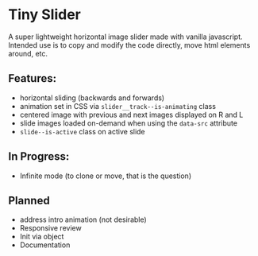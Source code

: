 # Tiny Slider

A super lightweight horizontal image slider made with vanilla javascript. 
Intended use is to copy and modify the code directly, move html elements around, etc.



## Features:
 - horizontal sliding (backwards and forwards)
 - animation set in CSS via `slider__track--is-animating` class
 - centered image with previous and next images displayed on R and L
 - slide images loaded on-demand when using the `data-src` attribute
 - `slide--is-active` class on active slide


## In Progress:
 - Infinite mode (to clone or move, that is the question)


## Planned
 - address intro animation (not desirable)
 - Responsive review
 - Init via object
 - Documentation